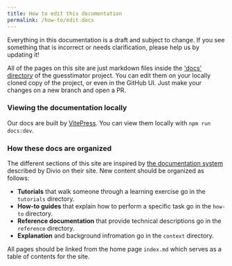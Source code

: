 ```yaml
---
title: How to edit this documentation
permalink: /how-to/edit-docs
---
```


Everything in this documentation is a draft and subject to change. If you see something that is incorrect or needs clarification, please help us by updating it!

All of the pages on this site are just markdown files inside the ['docs' directory](https://github.com/skill-collectors/guesstimator/tree/main/docs) of the guesstimator project. You can edit them on your locally cloned copy of the project, or even in the GitHub UI. Just make your changes on a new branch and open a PR.

### Viewing the documentation locally

Our docs are built by [VitePress](https://vitepress.dev/). You can view them locally with `npm run docs:dev`.

### How these docs are organized

The different sections of this site are inspired by [the documentation system](https://documentation.divio.com/) described by Divio on their site. New content should be organized as follows:

- **Tutorials** that walk someone through a learning exercise go in the `tutorials` directory.
- **How-to guides** that explain how to perform a specific task go in the `how-to` directory.
- **Reference documentation** that provide technical descriptions go in the `reference` directory.
- **Explanation** and background infromation go in the `context` directory.

All pages should be linked from the home page `index.md` which serves as a table of contents for the site.

